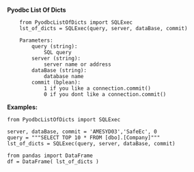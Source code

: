 **Pyodbc List Of Dicts**

		from PyodbcListOfDicts import SQLExec
		lst_of_dicts = SQLExec(query, server, dataBase, commit)
		
		Parameters:
			query (string): 
				SQL query
			server (string): 
				server name or address
			dataBase (string): 
				database name
			commit (bplean): 
				1 if you like a connection.commit()
				0 if you dont like a connection.commit()
	
**Examples:**

    from PyodbcListOfDicts import SQLExec

	server, dataBase, commit = 'AMESYD03','SafeEc', 0 
    query = """SELECT TOP 10 * FROM [dbo].[Company]"""  
    lst_of_dicts = SQLExec(query, server, dataBase, commit)
    
    from pandas import DataFrame
    df = DataFrame( lst_of_dicts )